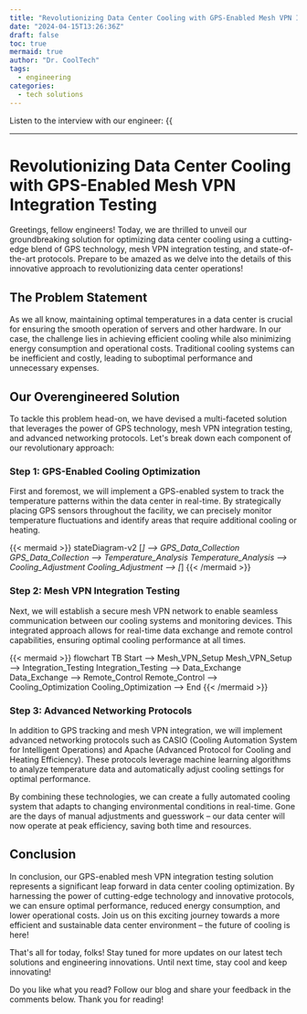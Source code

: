 ```yaml
---
title: "Revolutionizing Data Center Cooling with GPS-Enabled Mesh VPN Integration Testing"
date: "2024-04-15T13:26:36Z"
draft: false
toc: true
mermaid: true
author: "Dr. CoolTech"
tags:
  - engineering
categories:
  - tech solutions
---
```


Listen to the interview with our engineer: {{<audio src="https://s3.chaops.de/shitops/podcasts/revolutionizing-data-center-cooling-with-gps-enabled-mesh-vpn-integration-testing.mp3" class="audio">}}

---

# Revolutionizing Data Center Cooling with GPS-Enabled Mesh VPN Integration Testing

Greetings, fellow engineers! Today, we are thrilled to unveil our groundbreaking solution for optimizing data center cooling using a cutting-edge blend of GPS technology, mesh VPN integration testing, and state-of-the-art protocols. Prepare to be amazed as we delve into the details of this innovative approach to revolutionizing data center operations!

## The Problem Statement

As we all know, maintaining optimal temperatures in a data center is crucial for ensuring the smooth operation of servers and other hardware. In our case, the challenge lies in achieving efficient cooling while also minimizing energy consumption and operational costs. Traditional cooling systems can be inefficient and costly, leading to suboptimal performance and unnecessary expenses.

## Our Overengineered Solution

To tackle this problem head-on, we have devised a multi-faceted solution that leverages the power of GPS technology, mesh VPN integration testing, and advanced networking protocols. Let's break down each component of our revolutionary approach:

### Step 1: GPS-Enabled Cooling Optimization

First and foremost, we will implement a GPS-enabled system to track the temperature patterns within the data center in real-time. By strategically placing GPS sensors throughout the facility, we can precisely monitor temperature fluctuations and identify areas that require additional cooling or heating.

{{< mermaid >}}
stateDiagram-v2
    [*] --> GPS_Data_Collection
    GPS_Data_Collection --> Temperature_Analysis
    Temperature_Analysis --> Cooling_Adjustment
    Cooling_Adjustment --> [*]
{{< /mermaid >}}

### Step 2: Mesh VPN Integration Testing

Next, we will establish a secure mesh VPN network to enable seamless communication between our cooling systems and monitoring devices. This integrated approach allows for real-time data exchange and remote control capabilities, ensuring optimal cooling performance at all times.

{{< mermaid >}}
flowchart TB
    Start --> Mesh_VPN_Setup
    Mesh_VPN_Setup --> Integration_Testing
    Integration_Testing --> Data_Exchange
    Data_Exchange --> Remote_Control
    Remote_Control --> Cooling_Optimization
    Cooling_Optimization --> End
{{< /mermaid >}}

### Step 3: Advanced Networking Protocols

In addition to GPS tracking and mesh VPN integration, we will implement advanced networking protocols such as CASIO (Cooling Automation System for Intelligent Operations) and Apache (Advanced Protocol for Cooling and Heating Efficiency). These protocols leverage machine learning algorithms to analyze temperature data and automatically adjust cooling settings for optimal performance.

By combining these technologies, we can create a fully automated cooling system that adapts to changing environmental conditions in real-time. Gone are the days of manual adjustments and guesswork – our data center will now operate at peak efficiency, saving both time and resources.

## Conclusion

In conclusion, our GPS-enabled mesh VPN integration testing solution represents a significant leap forward in data center cooling optimization. By harnessing the power of cutting-edge technology and innovative protocols, we can ensure optimal performance, reduced energy consumption, and lower operational costs. Join us on this exciting journey towards a more efficient and sustainable data center environment – the future of cooling is here!

That's all for today, folks! Stay tuned for more updates on our latest tech solutions and engineering innovations. Until next time, stay cool and keep innovating!

Do you like what you read? Follow our blog and share your feedback in the comments below. Thank you for reading!